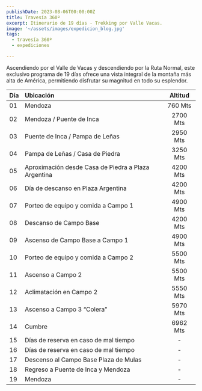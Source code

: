 ```yaml
---
publishDate: 2023-08-06T00:00:00Z
title: Travesía 360º
excerpt: Itinerario de 19 días - Trekking por Valle Vacas.
image: '~/assets/images/expedicion_blog.jpg'
tags:
  - travesía 360º
  - expediciones

---
```



Ascendiendo por el Valle de Vacas y descendiendo por la Ruta Normal, este exclusivo programa de 19 días ofrece una vista integral de la montaña más alta de América, permitiendo disfrutar su magnitud en todo su esplendor.


| Día  | Ubicación                                         | Altitud    |
| :--- | :------------------------------------------------ | :--------: |
| 01   | Mendoza                                           | 760 Mts    |
| 02   | Mendoza / Puente de Inca                          | 2700 Mts   |
| 03   | Puente de Inca / Pampa de Leñas                   | 2950 Mts   |
| 04   | Pampa de Leñas / Casa de Piedra                   | 3250 Mts   |
| 05   | Aproximación desde Casa de Piedra a Plaza Argentina | 4200 Mts   |
| 06   | Día de descanso en Plaza Argentina                | 4200 Mts   |
| 07   | Porteo de equipo y comida a Campo 1               | 4900 Mts   |
| 08   | Descanso de Campo Base                            | 4200 Mts   |
| 09   | Ascenso de Campo Base a Campo 1                   | 4900 Mts   |
| 10   | Porteo de equipo y comida a Campo 2               | 5500 Mts   |
| 11   | Ascenso a Campo 2                                 | 5500 Mts   |
| 12   | Aclimatación en Campo 2                           | 5550 Mts   |
| 13   | Ascenso a Campo 3 “Colera”                        | 5970 Mts   |
| 14   | Cumbre                                            | 6962 Mts   |
| 15   | Días de reserva en caso de mal tiempo             | -          |
| 16   | Días de reserva en caso de mal tiempo             | -          |
| 17   | Descenso al Campo Base Plaza de Mulas             | -          |
| 18   | Regreso a Puente de Inca y Mendoza                | -          |
| 19   | Mendoza                                           | -          |


